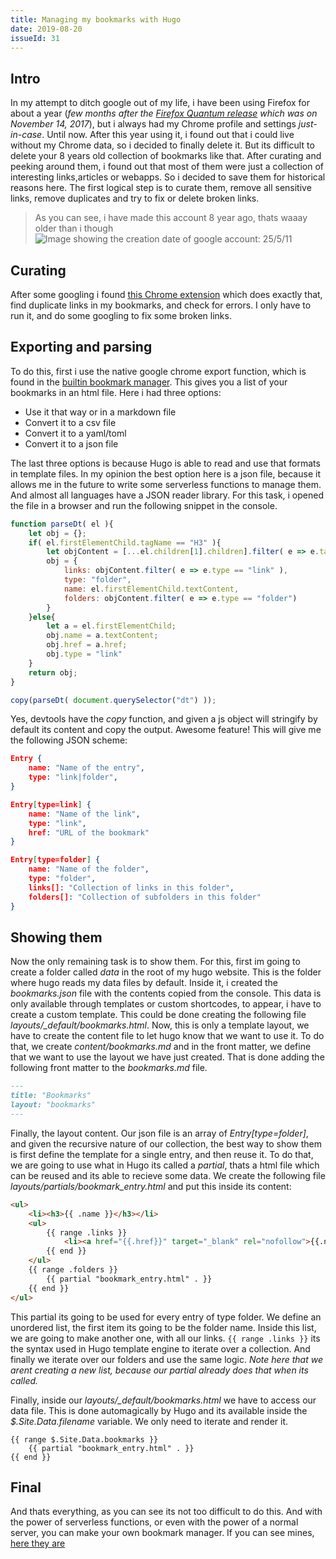 ```yaml
---
title: Managing my bookmarks with Hugo
date: 2019-08-20
issueId: 31
---
```


## Intro
In my attempt to ditch google out of my life, i have been using Firefox for about a year (*few months after the [Firefox Quantum release](https://blog.mozilla.org/blog/2017/11/introducing-firefox-quantum/) which was on November 14, 2017*), but i always had my Chrome profile and settings *just-in-case*. Until now. After this year using it, i found out that i could live without my Chrome data, so i decided to finally delete it. But its difficult to delete your 8 years old collection of bookmarks like that. After curating and peeking around them, i found out that most of them were just a collection of interesting links,articles or webapps. So i decided to save them for historical reasons here. The first logical step is to curate them, remove all sensitive links, remove duplicates and try to fix or delete broken links.

> As you can see, i have made this account 8 year ago, thats waaay older than i though
![Image showing the creation date of google account: 25/5/11](/static/imgs/managing-bookmarks-with-hugo/account_age.png)

## Curating
After some googling i found [this Chrome extension](https://chrome.google.com/webstore/detail/bookmarks-clean-up/oncbjlgldmiagjophlhobkogeladjijl) which does exactly that, find duplicate links in my bookmarks, and check for errors. I only have to run it, and do some googling to fix some broken links.

## Exporting and parsing
To do this, first i use the native google chrome export function, which is found in the [builtin bookmark manager](chrome://bookmarks/). This gives you a list of your bookmarks in an html file. Here i had three options:

* Use it that way or in a markdown file
* Convert it to a csv file
* Convert it to a yaml/toml
* Convert it to a json file

The last three options is because Hugo is able to read and use that formats in template files. In my opinion the best option here is a json file, because it allows me in the future to write some serverless functions to manage them. And almost all languages have a JSON reader library. For this task, i opened the file in a browser and run the following snippet in the console.

```js
function parseDt( el ){
	let obj = {};
	if( el.firstElementChild.tagName == "H3" ){
		let objContent = [...el.children[1].children].filter( e => e.tagName == "DT" ).map( parseDt );
		obj = {
			links: objContent.filter( e => e.type == "link" ),
			type: "folder",
			name: el.firstElementChild.textContent,
			folders: objContent.filter( e => e.type == "folder")
		}
	}else{
		let a = el.firstElementChild;
		obj.name = a.textContent;
		obj.href = a.href;
		obj.type = "link"
	}
	return obj;
}

copy(parseDt( document.querySelector("dt") ));
```

Yes, devtools have the *copy* function, and given a js object will stringify by default its content and copy the output. Awesome feature! This will give me the following JSON scheme:

```json
Entry {
	name: "Name of the entry",
	type: "link|folder",
}

Entry[type=link] {
	name: "Name of the link",
	type: "link",
	href: "URL of the bookmark"
}

Entry[type=folder] {
	name: "Name of the folder",
	type: "folder",
	links[]: "Collection of links in this folder",
	folders[]: "Collection of subfolders in this folder"
}
```

## Showing them
Now the only remaining task is to show them. For this, first im going to create a folder called *data* in the root of my hugo website. This is the folder where hugo reads my data files by default. Inside it, i created the *bookmarks.json* file with the contents copied from the console. This data is only available through templates or custom shortcodes, to appear, i have to create a custom template. This could be done creating the following file *layouts/_default/bookmarks.html*. Now, this is only a template layout, we have to create the content file to let hugo know that we want to use it. To do that, we create *content/bookmarks.md* and in the front matter, we define that we want to use the layout we have just created. That is done adding the following front matter to the *bookmarks.md* file.

```markdown
---
title: "Bookmarks"
layout: "bookmarks"
---
```

Finally, the layout content. Our json file is an array of *Entry[type=folder]*, and given the recursive nature of our collection, the best way to show them is first define the template for a single entry, and then reuse it. To do that, we are going to use what in Hugo its called a *partial*, thats a html file which can be reused and its able to recieve some data. We create the following file *layouts/partials/bookmark_entry.html* and put this inside its content:

```html
<ul>
	<li><h3>{{ .name }}</h3></li>
	<ul>
		{{ range .links }}
			<li><a href="{{.href}}" target="_blank" rel="nofollow">{{.name}}</a></li>
		{{ end }}
	</ul>
	{{ range .folders }}
		{{ partial "bookmark_entry.html" . }}
	{{ end }}
</ul>
```
This partial its going to be used for every entry of type folder. We define an unordered list, the first item its going to be the folder name. Inside this list, we are going to make another one, with all our links. ```{{ range .links }}``` its the syntax used in Hugo template engine to iterate over a collection. And finally we iterate over our folders and use the same logic. *Note here that we arent creating a new list, because our partial already does that when its called.*

Finally, inside our *layouts/_default/bookmarks.html* we have to access our data file. This is done automagically by Hugo and its available inside the *$.Site.Data.filename* variable. We only need to iterate and render it.

```
{{ range $.Site.Data.bookmarks }}
	{{ partial "bookmark_entry.html" . }}
{{ end }}
```

## Final
And thats everything, as you can see its not too difficult to do this. And with the power of serverless functions, or even with the power of a normal server, you can make your own bookmark manager. If you can see mines, [here they are](/bookmarks/)
